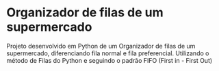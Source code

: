 # Organizador de filas de um supermercado

Projeto desenvolvido em Python de um Organizador de filas de um supermercado, diferenciando fila normal e fila preferencial. 
Utilizando o método de Filas do Python e seguindo o padrão FIFO (First in - First Out)
